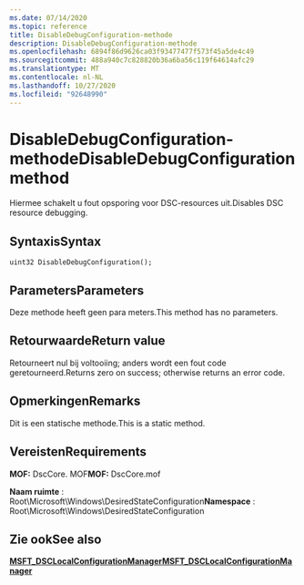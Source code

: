 ```yaml
---
ms.date: 07/14/2020
ms.topic: reference
title: DisableDebugConfiguration-methode
description: DisableDebugConfiguration-methode
ms.openlocfilehash: 6894f86d9626ca03f93477477f573f45a5de4c49
ms.sourcegitcommit: 488a940c7c828820b36a6ba56c119f64614afc29
ms.translationtype: MT
ms.contentlocale: nl-NL
ms.lasthandoff: 10/27/2020
ms.locfileid: "92648990"
---
```

# <a name="disabledebugconfiguration-method"></a><span data-ttu-id="42bd5-103">DisableDebugConfiguration-methode</span><span class="sxs-lookup"><span data-stu-id="42bd5-103">DisableDebugConfiguration method</span></span>

<span data-ttu-id="42bd5-104">Hiermee schakelt u fout opsporing voor DSC-resources uit.</span><span class="sxs-lookup"><span data-stu-id="42bd5-104">Disables DSC resource debugging.</span></span>

## <a name="syntax"></a><span data-ttu-id="42bd5-105">Syntaxis</span><span class="sxs-lookup"><span data-stu-id="42bd5-105">Syntax</span></span>

```mof
uint32 DisableDebugConfiguration();
```

## <a name="parameters"></a><span data-ttu-id="42bd5-106">Parameters</span><span class="sxs-lookup"><span data-stu-id="42bd5-106">Parameters</span></span>

<span data-ttu-id="42bd5-107">Deze methode heeft geen para meters.</span><span class="sxs-lookup"><span data-stu-id="42bd5-107">This method has no parameters.</span></span>

## <a name="return-value"></a><span data-ttu-id="42bd5-108">Retourwaarde</span><span class="sxs-lookup"><span data-stu-id="42bd5-108">Return value</span></span>

<span data-ttu-id="42bd5-109">Retourneert nul bij voltooiing; anders wordt een fout code geretourneerd.</span><span class="sxs-lookup"><span data-stu-id="42bd5-109">Returns zero on success; otherwise returns an error code.</span></span>

## <a name="remarks"></a><span data-ttu-id="42bd5-110">Opmerkingen</span><span class="sxs-lookup"><span data-stu-id="42bd5-110">Remarks</span></span>

<span data-ttu-id="42bd5-111">Dit is een statische methode.</span><span class="sxs-lookup"><span data-stu-id="42bd5-111">This is a static method.</span></span>

## <a name="requirements"></a><span data-ttu-id="42bd5-112">Vereisten</span><span class="sxs-lookup"><span data-stu-id="42bd5-112">Requirements</span></span>

<span data-ttu-id="42bd5-113">**MOF:** DscCore. MOF</span><span class="sxs-lookup"><span data-stu-id="42bd5-113">**MOF:** DscCore.mof</span></span>

<span data-ttu-id="42bd5-114">**Naam ruimte** : Root\Microsoft\Windows\DesiredStateConfiguration</span><span class="sxs-lookup"><span data-stu-id="42bd5-114">**Namespace** : Root\Microsoft\Windows\DesiredStateConfiguration</span></span>

## <a name="see-also"></a><span data-ttu-id="42bd5-115">Zie ook</span><span class="sxs-lookup"><span data-stu-id="42bd5-115">See also</span></span>

[<span data-ttu-id="42bd5-116">**MSFT_DSCLocalConfigurationManager**</span><span class="sxs-lookup"><span data-stu-id="42bd5-116">**MSFT_DSCLocalConfigurationManager**</span></span>](msft-dsclocalconfigurationmanager.md)
